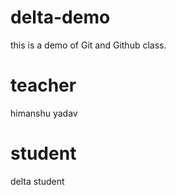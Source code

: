 # delta-demo
this is a demo of Git and Github class.
# teacher
himanshu yadav

# student
delta student